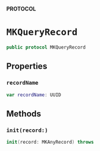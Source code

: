 **PROTOCOL**

# `MKQueryRecord`

```swift
public protocol MKQueryRecord
```

## Properties
### `recordName`

```swift
var recordName: UUID
```

## Methods
### `init(record:)`

```swift
init(record: MKAnyRecord) throws
```

